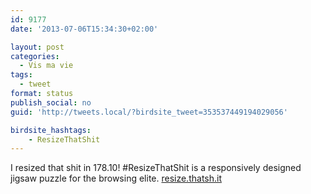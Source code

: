 ```yaml
---
id: 9177
date: '2013-07-06T15:34:30+02:00'

layout: post
categories:
  - Vis ma vie
tags:
  - tweet
format: status
publish_social: no
guid: 'http://tweets.local/?birdsite_tweet=353537449194029056'

birdsite_hashtags:
    - ResizeThatShit
---
```


I resized that shit in 178.10! #ResizeThatShit is a responsively designed jigsaw puzzle for the browsing elite. [resize.thatsh.it](http://resize.thatsh.it/)